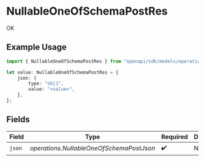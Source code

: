 # NullableOneOfSchemaPostRes

OK

## Example Usage

```typescript
import { NullableOneOfSchemaPostRes } from "openapi/sdk/models/operations";

let value: NullableOneOfSchemaPostRes = {
    json: {
        type: "obj1",
        value: "<value>",
    },
};
```

## Fields

| Field                                    | Type                                     | Required                                 | Description                              |
| ---------------------------------------- | ---------------------------------------- | ---------------------------------------- | ---------------------------------------- |
| `json`                                   | *operations.NullableOneOfSchemaPostJson* | :heavy_check_mark:                       | N/A                                      |